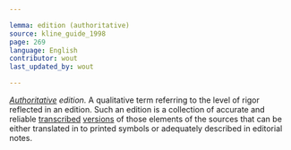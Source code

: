 ```yaml
---

lemma: edition (authoritative)
source: kline_guide_1998
page: 269
language: English
contributor: wout
last_updated_by: wout

---
```


_[Authoritative](authoritative.html) edition._ A qualitative term referring to the level of rigor reflected in an edition. Such an edition is a collection of accurate and reliable [transcribed](transcription.html) [versions](version.html) of those elements of the sources that can be either translated in to printed symbols or adequately described in editorial notes.
